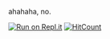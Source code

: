 ahahaha, no.

[![Run on Repl.it](https://repl.it/badge/github/dirt3009/onani)](https://repl.it/github/dirt3009/onani)
[![HitCount](http://hits.dwyl.com/dirt3009/WebLibInst.svg)](http://hits.dwyl.com/dirt3009/WebLibInst)

